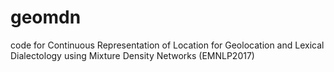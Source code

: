 # geomdn
code for Continuous Representation of Location for Geolocation and Lexical Dialectology using Mixture Density Networks (EMNLP2017)
